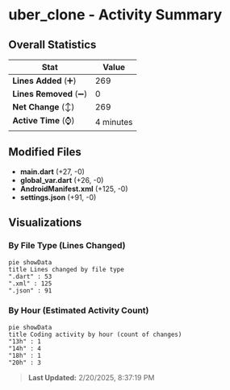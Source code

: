 # uber_clone - Activity Summary 

## Overall Statistics

| Stat                   | Value                                                             |
| ---------------------- | ----------------------------------------------------------------- |
| **Lines Added** (➕)   | 269                                          |
| **Lines Removed** (➖) | 0                                        |
| **Net Change** (↕)    | 269                |
| **Active Time** (⌚)   | 4 minutes |


## Modified Files
- **main.dart** (+27, -0)
- **global_var.dart** (+26, -0)
- **AndroidManifest.xml** (+125, -0)
- **settings.json** (+91, -0)

## Visualizations

### By File Type (Lines Changed)

```mermaid
pie showData
title Lines changed by file type
".dart" : 53
".xml" : 125
".json" : 91
```

### By Hour (Estimated Activity Count)

```mermaid
pie showData
title Coding activity by hour (count of changes)
"13h" : 1
"14h" : 4
"18h" : 1
"20h" : 3
```


> **Last Updated:** 2/20/2025, 8:37:19 PM